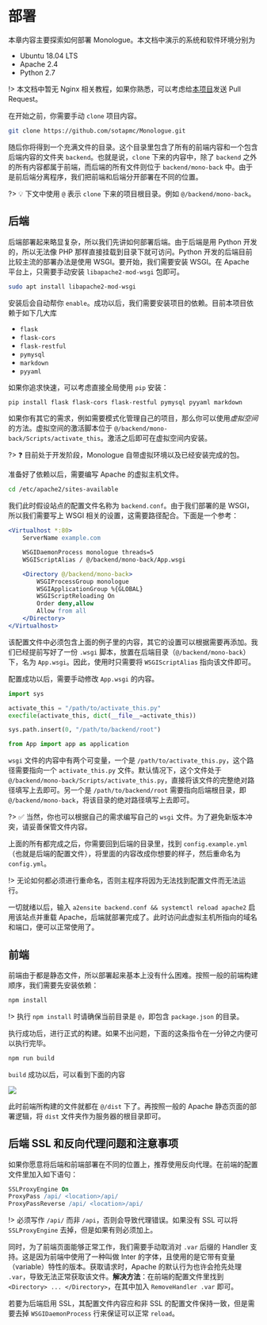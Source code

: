 # 部署

本章内容主要探索如何部署 Monologue。本文档中演示的系统和软件环境分别为

- Ubuntu 18.04 LTS
- Apache 2.4
- Python 2.7

!> 本文档中暂无 Nginx 相关教程，如果你熟悉，可以考虑给[本项目](//github.com/sotapmc/Book)发送 Pull Request。

在开始之前，你需要手动 `clone` 项目内容。

```bash
git clone https://github.com/sotapmc/Monologue.git
```

随后你将得到一个充满文件的目录。这个目录里包含了所有的前端内容和一个包含后端内容的文件夹 `backend`。也就是说，`clone` 下来的内容中，除了 `backend` 之外的所有内容都属于前端，而后端的所有文件则位于 `backend/mono-back` 中。由于是前后端分离程序，我们把前端和后端分开部署在不同的位置。

?> 💡 下文中使用 `@` 表示 `clone` 下来的项目根目录。例如 `@/backend/mono-back`。

## 后端

后端部署起来略显复杂，所以我们先讲如何部署后端。由于后端是用 Python 开发的，所以无法像 PHP 那样直接挂载到目录下就可访问。Python 开发的后端目前比较主流的部署办法是使用 WSGI。要开始，我们需要安装 WSGI。在 Apache 平台上，只需要手动安装 `libapache2-mod-wsgi` 包即可。

```bash
sudo apt install libapache2-mod-wsgi
```

安装后会自动帮你 `enable`。成功以后，我们需要安装项目的依赖。目前本项目依赖于如下几大库

- `flask`
- `flask-cors`
- `flask-restful`
- `pymysql`
- `markdown`
- `pyyaml`

如果你追求快速，可以考虑直接全局使用 `pip` 安装：

```bash
pip install flask flask-cors flask-restful pymysql pyyaml markdown
```

如果你有其它的需求，例如需要模式化管理自己的项目，那么你可以使用*虚拟空间*的方法。虚拟空间的激活脚本位于 `@/backend/mono-back/Scripts/activate_this`。激活之后即可在虚拟空间内安装。

?> ❓ 目前处于开发阶段，Monologue 自带虚拟环境以及已经安装完成的包。

准备好了依赖以后，需要编写 Apache 的虚拟主机文件。

```bash
cd /etc/apache2/sites-available
```

我们此时假设站点的配置文件名称为 `backend.conf`。由于我们部署的是 WSGI，所以我们需要写上 WSGI 相关的设置，这需要路径配合。下面是一个参考：

```apache
<Virtualhost *:80>
    ServerName example.com

    WSGIDaemonProcess monologue threads=5 
    WSGIScriptAlias / @/backend/mono-back/App.wsgi

    <Directory @/backend/mono-back>
        WSGIProcessGroup monologue
        WSGIApplicationGroup %{GLOBAL}
        WSGIScriptReloading On
        Order deny,allow
        Allow from all
    </Directory>
</Virtualhost>
```

该配置文件中必须包含上面的例子里的内容，其它的设置可以根据需要再添加。我们已经提前写好了一份 `.wsgi` 脚本，放置在后端目录（`@/backend/mono-back`）下，名为 `App.wsgi`。因此，使用时只需要将 `WSGIScriptAlias` 指向该文件即可。

配置成功以后，需要手动修改 `App.wsgi` 的内容。

```python
import sys

activate_this = "/path/to/activate_this.py"
execfile(activate_this, dict(__file__=activate_this))

sys.path.insert(0, "/path/to/backend/root")

from App import app as application
```

`wsgi` 文件的内容中有两个可变量，一个是 `/path/to/activate_this.py`，这个路径需要指向一个 `activate_this.py` 文件。默认情况下，这个文件处于 `@/backend/mono-back/Scripts/activate_this.py`，直接将该文件的完整绝对路径填写上去即可。另一个是 `/path/to/backend/root` 需要指向后端根目录，即 `@/backend/mono-back`，将该目录的绝对路径填写上去即可。

?> ✅ 当然，你也可以根据自己的需求编写自己的 `wsgi` 文件。为了避免新版本冲突，请妥善保管文件内容。

上面的所有都完成之后，你需要回到后端的目录里，找到 `config.example.yml`（也就是后端的配置文件），将里面的内容改成你想要的样子，然后重命名为 `config.yml`。

!> 无论如何都必须进行重命名，否则主程序将因为无法找到配置文件而无法运行。

一切就绪以后，输入 `a2ensite backend.conf && systemctl reload apache2` 启用该站点并重载 Apache，后端就部署完成了。此时访问此虚拟主机所指向的域名和端口，便可以正常使用了。

## 前端

前端由于都是静态文件，所以部署起来基本上没有什么困难。按照一般的前端构建顺序，我们需要先安装依赖：

```bash
npm install
```

!> 执行 `npm install` 时请确保当前目录是 `@`，即包含 `package.json` 的目录。

执行成功后，进行正式的构建。如果不出问题，下面的这条指令在一分钟之内便可以执行完毕。

```bash
npm run build
```

`build` 成功以后，可以看到下面的内容

![](https://i.loli.net/2020/04/25/7CHc5MhipU4zTFN.png)

此时前端所构建的文件就都在 `@/dist` 下了。再按照一般的 Apache 静态页面的部署逻辑，将 `dist` 文件夹作为服务器的根目录即可。

## 后端 SSL 和反向代理问题和注意事项

如果你愿意将后端和前端部署在不同的位置上，推荐使用反向代理。在前端的配置文件里加入如下语句：

```apache
SSLProxyEngine On
ProxyPass /api/ <location>/api/
ProxyPassReverse /api/ <location>/api/
```

!> 必须写作 `/api/` 而非 `/api`，否则会导致代理错误。如果没有 SSL 可以将 `SSLProxyEngine` 去掉，但是如果有则必须加上。

同时，为了前端页面能够正常工作，我们需要手动取消对 `.var` 后缀的 Handler 支持。这是因为前端中使用了一种叫做 Inter 的字体，且使用的是它带有变量（variable）特性的版本。获取请求时，Apache 的默认行为也许会抢先处理 `.var`，导致无法正常获取该文件。**解决方法**：在前端的配置文件里找到 `<Directory> ... </Directory>`，在其中加入 `RemoveHandler .var` 即可。

若要为后端启用 SSL，其配置文件内容应和非 SSL 的配置文件保持一致，但是需要去掉 `WSGIDaemonProcess` 行来保证可以正常 `reload`。

